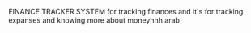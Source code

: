 FINANCE TRACKER SYSTEM
for tracking finances and 
it's for tracking expanses and knowing more about moneyhhh arab